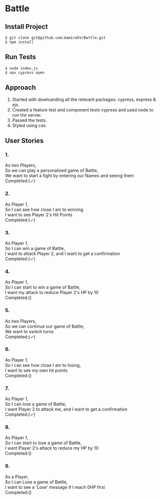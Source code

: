 # Battle
## Install Project
```
$ git clone git@github.com:AamirahV/Battle.git
$ npm install 
```
## Run Tests
```
$ node index.js
$ npx cypress open
```
## Approach
1. Started with dowloanding all the relevant packages: cypress, express & ejs.
2. Created a feature test and component tests cypress and used node to run the server.
3. Passed the tests. 
4. Styled using css.   

## User Stories
### 1.
As two Players,   
So we can play a personalised game of Battle,   
We want to start a fight by entering our Names and seeing them    
Completed:(✓)     

### 2.
As Player 1,   
So I can see how close I am to winning    
I want to see Player 2's Hit Points    
Completed:(✓)    

### 3.
As Player 1,    
So I can win a game of Battle,     
I want to attack Player 2, and I want to get a confirmation    
Completed:(✓)     

### 4.
As Player 1,    
So I can start to win a game of Battle,     
I want my attack to reduce Player 2's HP by 10     
Completed:()     

### 5.
As two Players,    
So we can continue our game of Battle,    
We want to switch turns    
Completed:(✓)     

### 6.
As Player 1,    
So I can see how close I am to losing,    
I want to see my own hit points    
Completed:()     

### 7.
As Player 1,    
So I can lose a game of Battle,    
I want Player 2 to attack me, and I want to get a confirmation    
Completed:(✓)     

### 8.
As Player 1,    
So I can start to lose a game of Battle,     
I want Player 2's attack to reduce my HP by 10     
Completed:()     

### 9.
As a Player,    
So I can Lose a game of Battle,   
I want to see a 'Lose' message if I reach 0HP first    
Completed:()     

